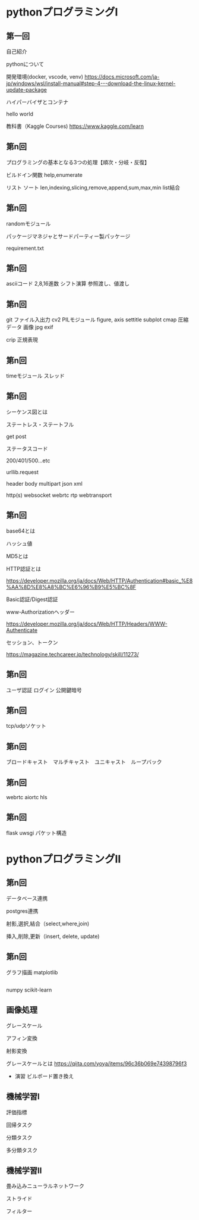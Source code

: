 
# pythonプログラミングⅠ

## 第一回
自己紹介

pythonについて

開発環境(docker, vscode, venv)
https://docs.microsoft.com/ja-jp/windows/wsl/install-manual#step-4---download-the-linux-kernel-update-package


ハイパーバイザとコンテナ

hello world

教科書（Kaggle Courses)
https://www.kaggle.com/learn

## 第n回
プログラミングの基本となる3つの処理【順次・分岐・反復】

ビルドイン関数
help,enumerate

リスト
ソート
len,indexing,slicing,remove,append,sum,max,min
list結合

## 第n回
randomモジュール

パッケージマネジャとサードパーティー製パッケージ

requirement.txt


## 第n回
asciiコード
2,8,16進数
シフト演算
参照渡し、値渡し

## 第n回
git
ファイル入出力
cv2
PILモジュール
figure, axis
settitle
subplot
cmap
圧縮データ
画像
jpg
exif

crip
正規表現

## 第n回
timeモジュール
スレッド

## 第n回
シーケンス図とは

ステートレス・ステートフル

get post

ステータスコード

200/401/500...etc

urllib.request

header body
multipart json xml

http(s) websocket webrtc rtp webtransport

## 第n回
base64とは

ハッシュ値

MD5とは

HTTP認証とは

https://developer.mozilla.org/ja/docs/Web/HTTP/Authentication#basic_%E8%AA%8D%E8%A8%BC%E6%96%B9%E5%BC%8F

Basic認証/Digest認証

www-Authorizationヘッダー

https://developer.mozilla.org/ja/docs/Web/HTTP/Headers/WWW-Authenticate

セッション、トークン

https://magazine.techcareer.jp/technology/skill/11273/

## 第n回
ユーザ認証
ログイン
公開鍵暗号

## 第n回
tcp/udpソケット

## 第n回
ブロードキャスト　マルチキャスト　ユニキャスト　ループバック

## 第n回 
webrtc aiortc
hls

## 第n回
flask uwsgi
パケット構造

# pythonプログラミングⅡ

## 第n回
データベース連携

postgres連携

射影,選択,結合（select,where,join)

挿入,削除,更新（insert, delete, update)

## 第n回
グラフ描画
matplotlib

##
numpy scikit-learn

## 画像処理

グレースケール

アフィン変換

射影変換

グレースケールとは
https://qiita.com/yoya/items/96c36b069e74398796f3

- 演習
ビルボード置き換え

## 機械学習Ⅰ
評価指標

回帰タスク

分類タスク

多分類タスク

## 機械学習Ⅱ

畳み込みニューラルネットワーク

ストライド

フィルター